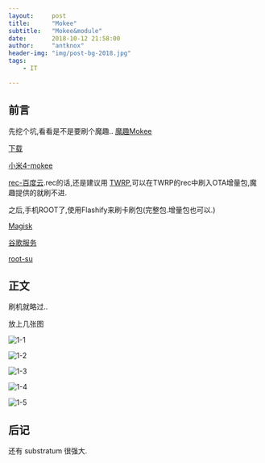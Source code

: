 ```yaml
---
layout:     post
title:      "Mokee"
subtitle:   "Mokee&module"
date:       2018-10-12 21:58:00
author:     "antknox"
header-img: "img/post-bg-2018.jpg"
tags:
    - IT

---
```



## 前言

 先挖个坑,看看是不是要刷个魔趣..
 [魔趣Mokee](https://www.mokeedev.com/)

 [下载](https://download.mokeedev.com/)

 [小米4-mokee](https://download.mokeedev.com/?device=cancro)

 [rec-百度云](https://pan.baidu.com/s/1ht2x63i).rec的话,还是建议用 [TWRP](https://dl.twrp.me/cancro/),可以在TWRP的rec中刷入OTA增量包,魔趣提供的就刷不进. 

 之后,手机ROOT了,使用Flashify来刷卡刷包(完整包.增量包也可以.)

 [Magisk](https://github.com/topjohnwu/Magisk/releases)

 [谷歌服务](https://download.mokeedev.com/extras#gapps)

 [root-su](https://download.mokeedev.com/extras#addonsu)

## 正文

刷机就略过..

放上几张图

 ![1-1](/img/in-post/post-mokee/1-1-192784538438204660.png)

 ![1-2](/img/in-post/post-mokee/1-2-16654237740214120.png)

 ![1-3](/img/in-post/post-mokee/1-3-612702794905544274.png)

 ![1-4](/img/in-post/post-mokee/1-4-468520505453577444.png)

 ![1-5](/img/in-post/post-mokee/1-5-289617779123302477.png)

## 后记

 还有 substratum 很强大.